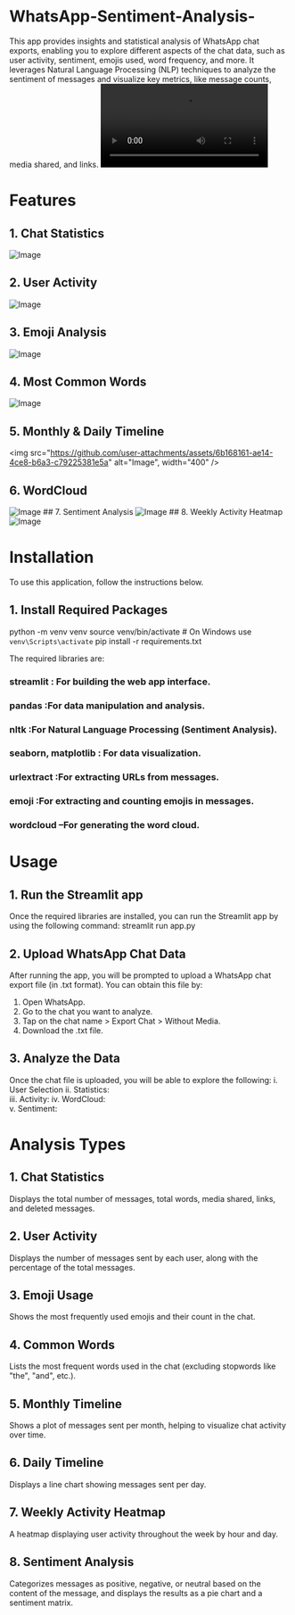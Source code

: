 # WhatsApp-Sentiment-Analysis-
This app provides insights and statistical analysis of WhatsApp chat exports, enabling you to explore different aspects of the chat data, such as user activity, sentiment, emojis used, word frequency, and more. It leverages Natural Language Processing (NLP) techniques to analyze the sentiment of messages and visualize key metrics, like message counts, media shared, and links.
<video src="https://github.com/user-attachments/assets/0d43f59d-1ebf-47d8-95fe-354fd3b3e30e" controls width="300"></video>

# Features
##  1. Chat Statistics
<img src="https://github.com/user-attachments/assets/7a4c7c18-de1c-44b1-8a33-4fac6b62960e" alt="Image"  />

##  2. User Activity
<img src="https://github.com/user-attachments/assets/3de46fe9-4d65-4b4d-a838-1bbcc28ea8b7" alt="Image"  />

##  3. Emoji Analysis
<img src="https://github.com/user-attachments/assets/e3fc0e4c-11ba-47e2-a17b-a73619ad7314" alt="Image"  />

##  4. Most Common Words
<img src="https://github.com/user-attachments/assets/d6e606a0-fb45-485e-b4bc-9aeff8e78e64" alt="Image"  />

##  5. Monthly & Daily Timeline
<img src="https://github.com/user-attachments/assets/6b168161-ae14-4ce8-b6a3-c79225381e5a" alt="Image", width="400"  />

##  6. WordCloud
<img src="https://github.com/user-attachments/assets/f5269224-62d4-4cd5-adc9-01459110443f" alt="Image"  />
##  7. Sentiment Analysis
<img src="https://github.com/user-attachments/assets/f5ee47b2-7a9e-4ace-a01c-2293623ca659" alt="Image"  />
##  8. Weekly Activity Heatmap
<img src="https://github.com/user-attachments/assets/4c4b9781-ad79-462b-8d39-98a74a660ea1" alt="Image"  />
 
     
# Installation
To use this application, follow the instructions below.
## 1. Install Required Packages
python -m venv venv
source venv/bin/activate  # On Windows use `venv\Scripts\activate`
pip install -r requirements.txt

The required libraries are:

### streamlit : For building the web app interface.
### pandas :For data manipulation and analysis.
### nltk :For Natural Language Processing (Sentiment Analysis).
### seaborn, matplotlib :  For data visualization.
### urlextract :For extracting URLs from messages.
### emoji :For extracting and counting emojis in messages.
### wordcloud –For generating the word cloud.
  
# Usage
## 1. Run the Streamlit app
  Once the required libraries are installed, you can run the Streamlit app by using the following command:
  streamlit run app.py
## 2. Upload WhatsApp Chat Data
  After running the app, you will be prompted to upload a WhatsApp chat export file (in .txt format). You can obtain this file by:

 1. Open WhatsApp.
 2. Go to the chat you want to analyze.
 3. Tap on the chat name > Export Chat > Without Media.
 4. Download the .txt file.
## 3. Analyze the Data
Once the chat file is uploaded, you will be able to explore the following:
    i. User Selection
   ii. Statistics:  
   iii. Activity: 
   iv. WordCloud:  
   v. Sentiment:  
# Analysis Types
## 1. Chat Statistics
  Displays the total number of messages, total words, media shared, links, and deleted messages.
## 2. User Activity
  Displays the number of messages sent by each user, along with the percentage of the total messages.
## 3. Emoji Usage
  Shows the most frequently used emojis and their count in the chat.

##  4. Common Words
  Lists the most frequent words used in the chat (excluding stopwords like "the", "and", etc.).

## 5. Monthly Timeline
  Shows a plot of messages sent per month, helping to visualize chat activity over time.

## 6. Daily Timeline
  Displays a line chart showing messages sent per day.

## 7. Weekly Activity Heatmap
  A heatmap displaying user activity throughout the week by hour and day.

## 8. Sentiment Analysis
  Categorizes messages as positive, negative, or neutral based on the content of the message, and displays the results as a pie chart and a sentiment matrix.
 


